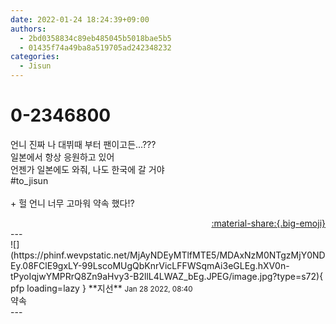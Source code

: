 ```yaml
---
date: 2022-01-24 18:24:39+09:00
authors:
  - 2bd0358834c89eb485045b5018bae5b5
  - 01435f74a49ba8a519705ad242348232
categories:
  - Jisun
---
```


# 0-2346800

<div class="post-container" markdown="1">
<div class="content-container md-sidebar__scrollwrap" markdown="1">

언니 진짜 나 대뷔때 부터 팬이고든...???<br>일본에서 항상 응원하고 있어<br>언젠가 일본에도 와줘, 나도 한국에 갈 거야<br>\#to_jisun<br><br>+ 헐 언니 너무 고마워 약속 했다!?

</div>
</div>

<div style="text-align: right;" markdown="1">
<a href="https://weverse.io/fromis9/fanpost/0-2346800" style="text-align: right;">:material-share:{.big-emoji}</a>
</div>
---

<div class="comments-container md-sidebar__scrollwrap" markdown="1">
<div class="comment" markdown="1">
<div class='id-container' markdown="1">
![](https://phinf.wevpstatic.net/MjAyNDEyMTlfMTE5/MDAxNzM0NTgzMjY0NDEy.08FClE9gxLY-99LscoMUgQbKnrVicLFFWSqmAi3eGLEg.hXV0n-tPyoIqjwYMPRrQ8Zn9aHvy3-B2llL4LWAZ_bEg.JPEG/image.jpg?type=s72){ pfp loading=lazy }
**<span class="artist">지선</span>** <small>Jan 28 2022, 08:40</small><br>
</div>
<div class='comment-body' markdown="1">
약속
</div>
</div>
</div>
---
